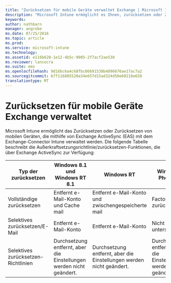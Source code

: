 ```yaml
---
title: "Zurücksetzen für mobile Geräte verwaltet Exchange | Microsoft Intune"
description: "Microsoft Intune ermöglicht es Ihnen, zurücksetzen oder Zurücksetzen von mobilen Geräten, die mithilfe von Exchange ActiveSync (EAS) mit dem Exchange-Connector Intune verwaltet werden"
keywords: 
author: nathbarn
manager: angrobe
ms.date: 07/25/2016
ms.topic: article
ms.prod: 
ms.service: microsoft-intune
ms.technology: 
ms.assetid: e116b620-1e12-4b5c-9905-2f7acf2ae530
ms.reviewer: lancecra
ms.suite: ems
ms.openlocfilehash: 9d16bc6a4c68fbc06691538b4896676ae17ac7a2
ms.sourcegitcommit: b7f116805520a34e657d15ad324d50e60218e658
translationtype: MT
---
```

# Zurücksetzen für mobile Geräte Exchange verwaltet
Microsoft Intune ermöglicht das Zurücksetzen oder Zurücksetzen von mobilen Geräten, die mithilfe von Exchange ActiveSync (EAS) mit dem Exchange-Connector Intune verwaltet werden. Die folgende Tabelle beschreibt die Außerkraftsetzungsrichtlinie/zurücksetzen-Funktionen, die über Exchange ActiveSync zur Verfügung:

|Typ der zurücksetzen|Windows 8.1 und Windows RT 8.1|Windows RT|Windows Phone 8|iOS|Android|
|----------------|----------------------------------|--------------|-------------------|-------|-----------|
|Vollständige zurücksetzen|Entfernt e-Mail-Konto und Cache mail|Entfernt e-Mail-Konto und zwischengespeicherte mail|Factory zurücksetzen|Factory zurücksetzen|Factory zurücksetzen|
|Selektives zurücksetzen/E-Mail|Entfernt e-Mail-Konto|Entfernt e-Mail-Konto|Nicht unterstützt|Nicht unterstützt|Nicht unterstützt|
|Selektives zurücksetzen-Richtlinien|Durchsetzung entfernt, aber die Einstellungen werden nicht geändert.|Durchsetzung entfernt, aber die Einstellungen werden nicht geändert.|Durchsetzung entfernt, aber die Einstellungen werden nicht geändert.|Durchsetzung entfernt, aber die Einstellungen werden nicht geändert.|Durchsetzung entfernt, aber die Einstellungen werden nicht geändert.|
